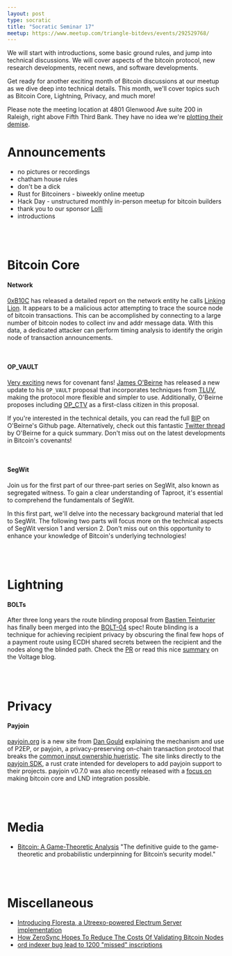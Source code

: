 ```yaml
---
layout: post
type: socratic
title: "Socratic Seminar 17"
meetup: https://www.meetup.com/triangle-bitdevs/events/292529768/
---
```


We will start with introductions, some basic ground rules, and jump into technical discussions. We will cover aspects of the bitcoin protocol, new research developments, recent news, and
software developments.

Get ready for another exciting month of Bitcoin discussions at our meetup as we dive deep into technical details. This month, we'll cover topics such as Bitcoin Core, Lightning, Privacy, and much more!

Please note the meeting location at 4801 Glenwood Ave suite 200 in Raleigh, right above Fifth Third Bank. They have no idea we're [plotting their demise](https://upload.wikimedia.org/wikipedia/en/1/11/Disaster_Girl.jpg).

# Announcements

- no pictures or recordings
- chatham house rules
- don't be a dick
- Rust for Bitcoiners - biweekly online meetup
- Hack Day - unstructured monthly in-person meetup for bitcoin builders
- thank you to our sponsor [Lolli](https://preview.page.link/link.lolli.com/3T8iPrE5gPKVDc5i7)
- introductions

<br><br>

# Bitcoin Core

#### Network
[0xB10C](https://github.com/0xB10C) has released a detailed report on the network entity he calls [Linking Lion](https://b10c.me/observations/06-linkinglion/). It appears to be a malicious actor attempting to trace the source node of bitcoin transactions. This can be accomplished by connecting to a large number of bitcoin nodes to collect inv and addr message data. With this data, a dedicated attacker can perform timing analysis to identify the origin node of transaction announcements.

<br>

#### OP_VAULT
[Very exciting](https://i.imgur.com/y1cnodp.gif) news for covenant fans! [James O'Beirne](https://github.com/jamesob) has released a new update to his `OP_VAULT` proposal that incorporates techniques from [TLUV](https://lists.linuxfoundation.org/pipermail/bitcoin-dev/2021-September/019419.html), making the protocol more flexible and simpler to use. Additionally, O'Beirne proposes including [OP_CTV](https://bitcoinops.org/en/topics/op_checktemplateverify/) as a first-class citizen in this proposal.

If you're interested in the technical details, you can read the full [BIP](https://github.com/jamesob/bips/blob/jamesob-23-02-opvault/bip-0345.mediawiki) on O'Beirne's Github page. Alternatively, check out this fantastic [Twitter thread](https://twitter.com/jamesob/status/1639019107432513537) by O'Beirne for a quick summary. Don't miss out on the latest developments in Bitcoin's covenants!

<br>

#### SegWit
Join us for the first part of our three-part series on SegWit, also known as segregated witness. To gain a clear understanding of Taproot, it's essential to comprehend the fundamentals of SegWit.

In this first part, we'll delve into the necessary background material that led to SegWit. The following two parts will focus more on the technical aspects of SegWit version 1 and version 2. Don't miss out on this opportunity to enhance your knowledge of Bitcoin's underlying technologies!


<br><br>


# Lightning
#### BOLTs
After three long years the route blinding proposal from [Bastien Teinturier](https://github.com/t-bast) has finally been merged into the [BOLT-04](https://github.com/lightning/bolts/blob/master/04-onion-routing.md#route-blinding) spec! Route blinding is a technique for achieving recipient privacy by obscuring the final few hops of a payment route using ECDH shared secrets between the recipient and the nodes along the blinded path. Check the [PR](https://github.com/lightning/bolts/pull/765) or read this nice [summary](https://voltage.cloud/blog/lightning-network-faq/what-are-blinded-paths-and-how-do-they-work/) on the Voltage blog.


<br><br>

# Privacy
#### Payjoin
[payjoin.org](https://payjoin.org) is a new site from [Dan Gould](https://github.com/dangould) explaining the mechanism and use of P2EP, or payjoin, a privacy-preserving on-chain transaction protocol that breaks the [common input ownership hueristic](https://river.com/learn/terms/c/common-input-ownership-heuristic/). The site links directly to the [payjoin SDK](https://github.com/payjoin/payjoin), a rust crate intended for developers to add payjoin support to their projects. payjoin v0.7.0 was also recently released with a [focus on](https://twitter.com/bitgould/status/1640747143823515648) making bitcoin core and LND integration possible.


<br><br>


# Media
* [Bitcoin: A Game-Theoretic Analysis](https://www.degruyter.com/document/doi/10.1515/9783110772845/html#overview)
"The definitive guide to the game-theoretic and probabilistic underpinning for Bitcoin’s security model."

<br><br>

# Miscellaneous
- [Introducing Floresta, a Utreexo-powered Electrum Server implementation](https://medium.com/vinteum-org/introducing-floresta-an-utreexo-powered-electrum-server-implementation-60feba8e179d)
- [How ZeroSync Hopes To Reduce The Costs Of Validating Bitcoin Nodes](https://bitcoinmagazine.com/technical/zerosync-reduces-bitcoin-node-validation)
- [ord indexer bug lead to 1200 "missed" inscriptions](https://github.com/casey/ord/issues/2000)
